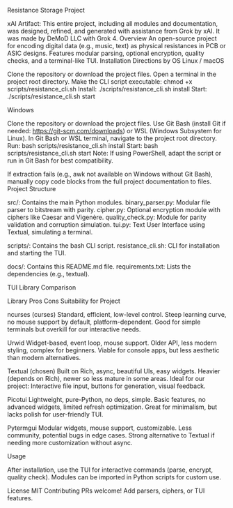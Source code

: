Resistance Storage Project

xAI Artifact: This entire project, including all modules and documentation, was designed, refined, and generated with assistance from Grok by xAI. It was made by DeMoD LLC with Grok 4.
Overview
An open-source project for encoding digital data (e.g., music, text) as physical resistances in PCB or ASIC designs. Features modular parsing, optional encryption, quality checks, and a terminal-like TUI.
Installation Directions by OS
Linux / macOS

Clone the repository or download the project files.
Open a terminal in the project root directory.
Make the CLI script executable: chmod +x scripts/resistance_cli.sh
Install: ./scripts/resistance_cli.sh install
Start: ./scripts/resistance_cli.sh start

Windows

Clone the repository or download the project files.
Use Git Bash (install Git if needed: https://git-scm.com/downloads) or WSL (Windows Subsystem for Linux).
In Git Bash or WSL terminal, navigate to the project root directory.
Run: bash scripts/resistance_cli.sh install
Start: bash scripts/resistance_cli.sh start
Note: If using PowerShell, adapt the script or run in Git Bash for best compatibility.



If extraction fails (e.g., awk not available on Windows without Git Bash), manually copy code blocks from the full project documentation to files.
Project Structure

src/: Contains the main Python modules.
binary_parser.py: Modular file parser to bitstream with parity.
cipher.py: Optional encryption module with ciphers like Caesar and Vigenère.
quality_check.py: Module for parity validation and corruption simulation.
tui.py: Text User Interface using Textual, simulating a terminal.


scripts/: Contains the bash CLI script.
resistance_cli.sh: CLI for installation and starting the TUI.


docs/: Contains this README.md file.
requirements.txt: Lists the dependencies (e.g., textual).

TUI Library Comparison



Library
Pros
Cons
Suitability for Project



ncurses (curses)
Standard, efficient, low-level control.
Steep learning curve, no mouse support by default, platform-dependent.
Good for simple terminals but overkill for our interactive needs.


Urwid
Widget-based, event loop, mouse support.
Older API, less modern styling, complex for beginners.
Viable for console apps, but less aesthetic than modern alternatives.


Textual (chosen)
Built on Rich, async, beautiful UIs, easy widgets.
Heavier (depends on Rich), newer so less mature in some areas.
Ideal for our project: Interactive file input, buttons for generation, visual feedback.


Picotui
Lightweight, pure-Python, no deps, simple.
Basic features, no advanced widgets, limited refresh optimization.
Great for minimalism, but lacks polish for user-friendly TUI.


Pytermgui
Modular widgets, mouse support, customizable.
Less community, potential bugs in edge cases.
Strong alternative to Textual if needing more customization without async.


Usage

After installation, use the TUI for interactive commands (parse, encrypt, quality check).
Modules can be imported in Python scripts for custom use.

License
MIT
Contributing
PRs welcome! Add parsers, ciphers, or TUI features.
